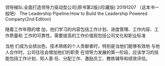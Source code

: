 领导梯队:全面打造领导力驱动型公司(原书第2版)(珍藏版) 20191207   （这本书一般吧）
The Leadership Pipeline:How to Build the
Leadership Powered Company(2nd Edition)

随着工作年限的增 加，他们学习的内容包括工作计划、进度管理、工作内容、工作质量和 工作的可靠性，需要提高的工作价值观包括公司文化和职业标准

当他 们成为业绩出色、技术熟练的个人贡献者时，特别是当他们能够有效地 与他人合作时，公司往往会增加他们的职责
在领导力发展的第一阶段，应该学习的技能包括工作计划、知人善 任、分配工作、激励员工、教练辅导和绩效评估。
